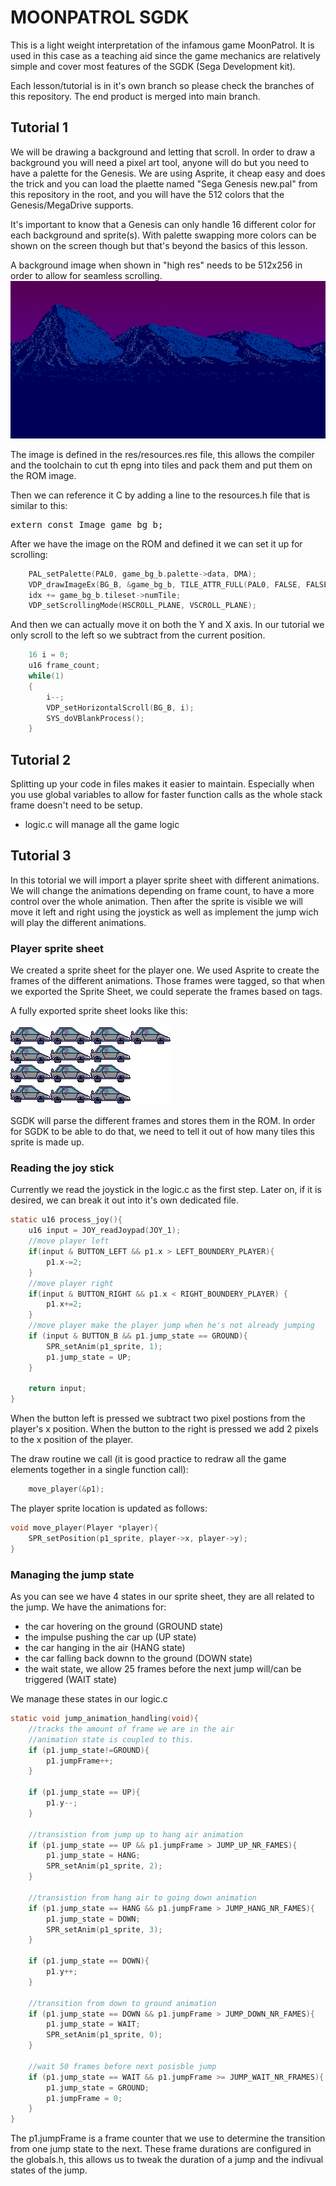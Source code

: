 # MOONPATROL SGDK
This is a light weight interpretation of the infamous game MoonPatrol. It is used in this case as a teaching aid since the game mechanics are relatively simple and cover most features of the SGDK (Sega Development kit).
<p>
Each lesson/tutorial is in it's own branch so please check the branches of this repository. The end product is merged into main branch.

## Tutorial 1
We will be drawing a background and letting that scroll. In order to draw a background you will need a pixel art tool, anyone will do but you need to have a palette for the Genesis. We are using Asprite, it cheap easy and does the trick and you can load the plaette named "Sega Genesis new.pal" from this repository in the root, and you will have the 512 colors that the Genesis/MegaDrive supports.

It's important to know that a Genesis can only handle 16 different color for each background and sprite(s). With palette swapping more colors can be shown on the screen though but that's beyond the basics of this lesson.

A background image when shown in "high res" needs to be 512x256 in order to allow for seamless scrolling.
![The 512x256 nackground image](https://github.com/rdoetjes/moonpatrol/blob/main/res/bg_1_v2.png)

The image is defined in the res/resources.res file, this allows the compiler and the toolchain to cut th epng into tiles and pack them and put them on the ROM image.

Then we can reference it C by adding a line to the resources.h file that is similar to this:
<pre>
extern const Image game_bg_b;
</pre>

After we have the image on the ROM and defined it we can set it up for scrolling:
```C
    PAL_setPalette(PAL0, game_bg_b.palette->data, DMA);
    VDP_drawImageEx(BG_B, &game_bg_b, TILE_ATTR_FULL(PAL0, FALSE, FALSE, FALSE, idx), 0, -3, FALSE, TRUE);
    idx += game_bg_b.tileset->numTile;
    VDP_setScrollingMode(HSCROLL_PLANE, VSCROLL_PLANE);
```

And then we can actually move it on both the Y and X axis. In our tutorial we only scroll to the left so we subtract from the current position.
```C
    16 i = 0;
    u16 frame_count;
    while(1)
    {
        i--;
        VDP_setHorizontalScroll(BG_B, i);
        SYS_doVBlankProcess();
    }    
```

## Tutorial 2
Splitting up your code in files makes it easier to maintain. Especially when you use global variables to allow for faster function calls as the whole stack frame doesn't need to be setup.

* logic.c will manage all the game logic

## Tutorial 3
In this totorial we will import a player sprite sheet with different animations.
We will change the animations depending on frame count, to have a more control over the whole animation.
Then after the sprite is visible we will move it left and right using the joystick as well as implement the jump wich will play the different animations.

### Player sprite sheet
We created a sprite sheet for the player one. We used Asprite to create the frames of the different animations. Those frames were tagged, so that when we exported the Sprite Sheet, we could seperate the frames based on tags.

A fully exported sprite sheet looks like this:

![Player Sprite sheet](https://github.com/rdoetjes/moonpatrol/blob/main/res/car_step1_animated.png)

SGDK will parse the different frames and stores them in the ROM. In order for SGDK to be able to do that, we need to tell it out of how many tiles this sprite is made up.

### Reading the joy stick
Currently we read the joystick in the logic.c as the first step. Later on, if it is desired, we can break it out into it's own dedicated file.

```C
static u16 process_joy(){
    u16 input = JOY_readJoypad(JOY_1);
    //move player left
    if(input & BUTTON_LEFT && p1.x > LEFT_BOUNDERY_PLAYER){
        p1.x-=2;              
    }
    //move player right
    if(input & BUTTON_RIGHT && p1.x < RIGHT_BOUNDERY_PLAYER) {
        p1.x+=2;        
    }
    //move player make the player jump when he's not already jumping
    if (input & BUTTON_B && p1.jump_state == GROUND){
        SPR_setAnim(p1_sprite, 1);
        p1.jump_state = UP;                
    }    

    return input;
}
```

When the button left is pressed we subtract two pixel postions from the player's x position. When the button to the right is pressed we add 2 pixels to the x position of the player. 

The draw routine we call (it is good practice to redraw all the game elements together in a single function call):
```C
    move_player(&p1);
```

The player sprite location is updated as follows:
```C
void move_player(Player *player){
    SPR_setPosition(p1_sprite, player->x, player->y);
}
```

### Managing the jump state
As you can see we have 4 states in our sprite sheet, they are all related to the jump. We have the animations for:
* the car hovering on the ground (GROUND state)
* the impulse pushing the car up (UP state)
* the car hanging in the air (HANG state)
* the car falling back downn to the ground (DOWN state)
* the wait state, we allow 25 frames before the next jump will/can be triggered (WAIT state)

We manage these states in our logic.c

```C
static void jump_animation_handling(void){
    //tracks the amount of frame we are in the air
    //animation state is coupled to this.
    if (p1.jump_state!=GROUND){
        p1.jumpFrame++;
    }

    if (p1.jump_state == UP){
        p1.y--;
    }

    //transistion from jump up to hang air animation
    if (p1.jump_state == UP && p1.jumpFrame > JUMP_UP_NR_FAMES){        
        p1.jump_state = HANG;
        SPR_setAnim(p1_sprite, 2);        
    }

    //transistion from hang air to going down animation
    if (p1.jump_state == HANG && p1.jumpFrame > JUMP_HANG_NR_FAMES){
        p1.jump_state = DOWN;                
        SPR_setAnim(p1_sprite, 3);        
    }

    if (p1.jump_state == DOWN){
        p1.y++;
    }

    //transition from down to ground animation
    if (p1.jump_state == DOWN && p1.jumpFrame > JUMP_DOWN_NR_FAMES){
        p1.jump_state = WAIT;      
        SPR_setAnim(p1_sprite, 0);        
    }

    //wait 50 frames before next posisble jump
    if (p1.jump_state == WAIT && p1.jumpFrame >= JUMP_WAIT_NR_FRAMES){
        p1.jump_state = GROUND;
        p1.jumpFrame = 0;  
    }
}
```

The p1.jumpFrame is a frame counter that we use to determine the transition from one jump state to the next.
These frame durations are configured in the globals.h, this allows us to tweak the duration of a jump and the indivual states of the jump.
